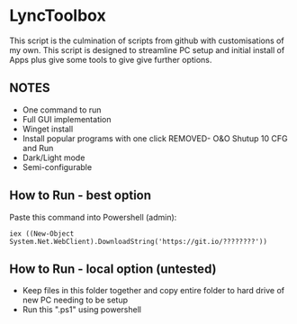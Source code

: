 # LyncToolbox
This script is the culmination of scripts from github with customisations of my own. This script is designed to streamline PC setup and initial install of Apps plus give some tools to give give further options.

## NOTES
- One command to run
- Full GUI implementation
- Winget install
- Install popular programs with one click
REMOVED- O&O Shutup 10 CFG and Run
- Dark/Light mode
- Semi-configurable


## How to Run - best option
Paste this command into Powershell (admin):
```
iex ((New-Object System.Net.WebClient).DownloadString('https://git.io/????????'))
```

## How to Run - local option (untested)
- Keep files in this folder together and copy entire folder to hard drive of new PC needing to be setup
- Run this ".ps1" using powershell
